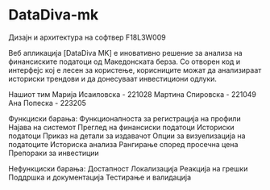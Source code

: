 # DataDiva-mk

Дизајн и архитектура на софтвер F18L3W009

Веб апликација [DataDiva MK] е иновативно решение за анализа на финансиските податоци од Македонската берза. Со отворен код и интерфејс кој е лесен за користење, корисниците можат да анализираат 
историски трендови и да донесуваат инвестициони одлуки.

Нашиот тим
Марија Исаиловска - 221028 
Мартина Спировска - 221049 
Ана Попеска - 223205

Функциски барања:
Функционалноста за регистрација на профили Најава на системот Преглед на финансиски податоци Историски податоци Приказ на детали за издавачот Опции за визуелизација на податоците 
Историска анализа Рангирање според просечна цена Препораки за инвестиции

Нефункциски барања:
Достапност Локализација Реакција на грешки Поддршка и документација Тестирање и валидација

